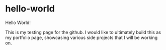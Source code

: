 # hello-world

Hello World!

This is my testing page for the github. 
I would like to ultimately build this as my portfolio page, showcasing various side projects that I will be working on.
